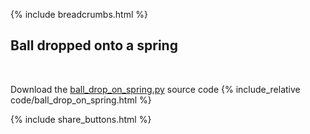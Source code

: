 {% include breadcrumbs.html %}

## Ball dropped onto a spring
<div class="header_line"><br/></div>

Download the [ball_drop_on_spring.py](code/ball_drop_on_spring.py) source code
{% include_relative code/ball_drop_on_spring.html %}

<p style="clear: both;"></p>

{% include share_buttons.html %}